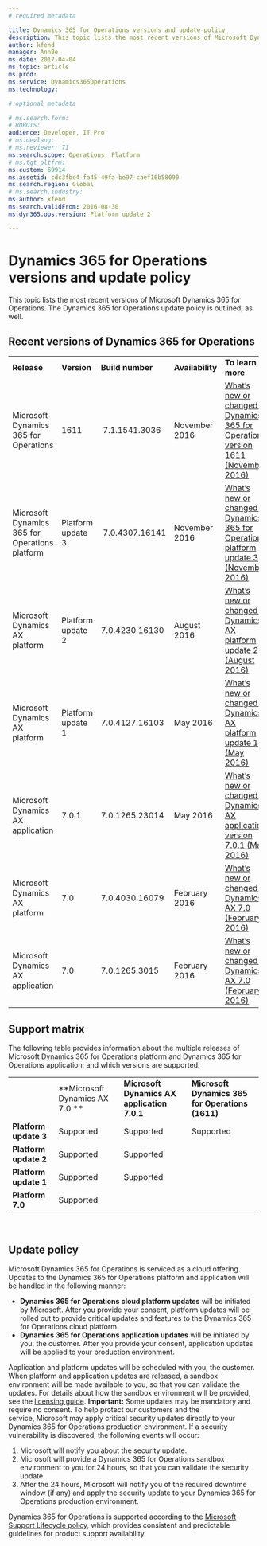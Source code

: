 ```yaml
---
# required metadata

title: Dynamics 365 for Operations versions and update policy
description: This topic lists the most recent versions of Microsoft Dynamics 365 for Operations. The Dynamics 365 for Operations update policy is outlined, as well.
author: kfend
manager: AnnBe
ms.date: 2017-04-04
ms.topic: article
ms.prod: 
ms.service: Dynamics365Operations
ms.technology: 

# optional metadata

# ms.search.form: 
# ROBOTS: 
audience: Developer, IT Pro
# ms.devlang: 
# ms.reviewer: 71
ms.search.scope: Operations, Platform
# ms.tgt_pltfrm: 
ms.custom: 69914
ms.assetid: cdc3fbe4-fa45-49fa-be97-caef16b58090
ms.search.region: Global
# ms.search.industry: 
ms.author: kfend
ms.search.validFrom: 2016-08-30
ms.dyn365.ops.version: Platform update 2

---
```


# Dynamics 365 for Operations versions and update policy

This topic lists the most recent versions of Microsoft Dynamics 365 for Operations. The Dynamics 365 for Operations update policy is outlined, as well.

Recent versions of Dynamics 365 for Operations
----------------------------------------------

|                                                |                   |                  |                  |                                                                                                                                                                                          |
|------------------------------------------------|-------------------|------------------|------------------|------------------------------------------------------------------------------------------------------------------------------------------------------------------------------------------|
| **Release**                                    | **Version**       | **Build number** | **Availability** | **To learn more**                                                                                                                                                                        |
| Microsoft Dynamics 365 for Operations          | 1611              |  7.1.1541.3036   | November 2016    | [What’s new or changed in Dynamics 365 for Operations version 1611 (November 2016)](../get-started/whats-new-dynamics-365-operations-1611.md)            |
| Microsoft Dynamics 365 for Operations platform | Platform update 3 |  7.0.4307.16141  | November 2016    | [What’s new or changed in Dynamics 365 for Operations platform update 3 (November 2016)](../get-started/whats-new-platform-update-3.md)  |
| Microsoft Dynamics AX platform                 | Platform update 2 | 7.0.4230.16130   | August 2016      | [What’s new or changed in Dynamics AX platform update 2 (August 2016)](../get-started/whats-new-platform-update-2.md)        |
| Microsoft Dynamics AX platform                 | Platform update 1 | 7.0.4127.16103   | May 2016         | [What’s new or changed in Dynamics AX platform update 1 (May 2016)](../get-started/whats-new-changed-platform-version-7-1-may-2016.md)              |
| Microsoft Dynamics AX application              | 7.0.1             | 7.0.1265.23014   | May 2016         | [What’s new or changed in Dynamics AX application version 7.0.1 (May 2016)](../get-started/whats-new-changed-application-version-7-0-1-may-2016.md) |
| Microsoft Dynamics AX platform                 | 7.0               | 7.0.4030.16079   | February 2016    | [What’s new or changed in Dynamics AX 7.0 (February 2016)](../get-started/whats-new-changed-7-0-february-2016.md)                                   |
| Microsoft Dynamics AX application              | 7.0               | 7.0.1265.3015    | February 2016    | [What’s new or changed in Dynamics AX 7.0 (February 2016)](../get-started/whats-new-changed-7-0-february-2016.md)                                   |

## Support matrix
The following table provides information about the multiple releases of Microsoft Dynamics 365 for Operations platform and Dynamics 365 for Operations application, and which versions are supported.

|                       |                                |                                             |                                                  |
|-----------------------|--------------------------------|---------------------------------------------|--------------------------------------------------|
|                       | **Microsoft Dynamics AX 7.0 ** | **Microsoft Dynamics AX application 7.0.1** | **Microsoft Dynamics 365 for Operations (1611)** |
| **Platform update 3** | Supported                      | Supported                                   | Supported                                        |
| **Platform update 2** | Supported                      | Supported                                   |                                                  |
| **Platform update 1** | Supported                      | Supported                                   |                                                  |
| **Platform 7.0**      | Supported                      |                                             |                                                  |

 

## Update policy
Microsoft Dynamics 365 for Operations is serviced as a cloud offering. Updates to the Dynamics 365 for Operations platform and application will be handled in the following manner:

-   **Dynamics 365 for Operations cloud platform updates** will be initiated by Microsoft. After you provide your consent, platform updates will be rolled out to provide critical updates and features to the Dynamics 365 for Operations cloud platform.
-   **Dynamics 365 for Operations application updates** will be initiated by you, the customer. After you provide your consent, application updates will be applied to your production environment.

Application and platform updates will be scheduled with you, the customer. When platform and application updates are released, a sandbox environment will be made available to you, so that you can validate the updates. For details about how the sandbox environment will be provided, see the [licensing guide](http://aka.ms/s201h6). **Important:** Some updates may be mandatory and require no consent. To help protect our customers and the service, Microsoft may apply critical security updates directly to your Dynamics 365 for Operations production environment. If a security vulnerability is discovered, the following events will occur:

1.  Microsoft will notify you about the security update.
2.  Microsoft will provide a Dynamics 365 for Operations sandbox environment to you for 24 hours, so that you can validate the security update.
3.  After the 24 hours, Microsoft will notify you of the required downtime window (if any) and apply the security update to your Dynamics 365 for Operations production environment.

Dynamics 365 for Operations is supported according to the [Microsoft Support Lifecycle policy](https://support.microsoft.com/en-us/gp/lifecycle#gp/OSSLpolicy), which provides consistent and predictable guidelines for product support availability.



